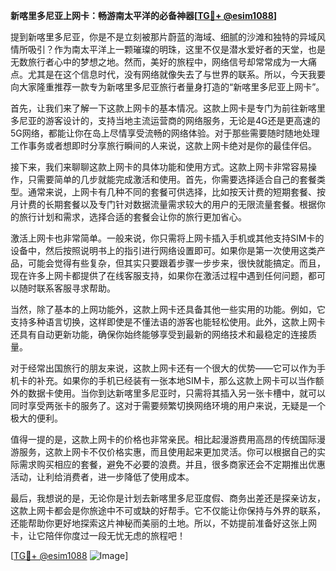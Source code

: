 **新喀里多尼亚上网卡：畅游南太平洋的必备神器[[TG💪+ @esim1088](https://t.me/s/esim1088)]**

提到新喀里多尼亚，你是不是立刻被那片蔚蓝的海域、细腻的沙滩和独特的异域风情所吸引？作为南太平洋上一颗璀璨的明珠，这里不仅是潜水爱好者的天堂，也是无数旅行者心中的梦想之地。然而，美好的旅程中，网络信号却常常成为一大痛点。尤其是在这个信息时代，没有网络就像失去了与世界的联系。所以，今天我要向大家隆重推荐一款专为新喀里多尼亚旅行者量身打造的“新喀里多尼亚上网卡”。

首先，让我们来了解一下这款上网卡的基本情况。这款上网卡是专门为前往新喀里多尼亚的游客设计的，支持当地主流运营商的网络服务，无论是4G还是更高速的5G网络，都能让你在岛上尽情享受流畅的网络体验。对于那些需要随时随地处理工作事务或者想即时分享旅行瞬间的人来说，这款上网卡绝对是你的最佳伴侣。

接下来，我们来聊聊这款上网卡的具体功能和使用方式。这款上网卡非常容易操作，只需要简单的几步就能完成激活和使用。首先，你需要选择适合自己的套餐类型。通常来说，上网卡有几种不同的套餐可供选择，比如按天计费的短期套餐、按月计费的长期套餐以及专门针对数据流量需求较大的用户的无限流量套餐。根据你的旅行计划和需求，选择合适的套餐会让你的旅行更加省心。

激活上网卡也非常简单。一般来说，你只需将上网卡插入手机或其他支持SIM卡的设备中，然后按照说明书上的指引进行网络设置即可。如果你是第一次使用这类产品，可能会觉得有些复杂，但其实只要跟着步骤一步步来，很快就能搞定。而且，现在许多上网卡都提供了在线客服支持，如果你在激活过程中遇到任何问题，都可以随时联系客服寻求帮助。

当然，除了基本的上网功能外，这款上网卡还具备其他一些实用的功能。例如，它支持多种语言切换，这样即使是不懂法语的游客也能轻松使用。此外，这款上网卡还具有自动更新功能，确保你始终能够享受到最新的网络技术和最稳定的连接质量。

对于经常出国旅行的朋友来说，这款上网卡还有一个很大的优势——它可以作为手机卡的补充。如果你的手机已经装有一张本地SIM卡，那么这款上网卡可以当作额外的数据卡使用。当你到达新喀里多尼亚时，只需将其插入另一张卡槽中，就可以同时享受两张卡的服务了。这对于需要频繁切换网络环境的用户来说，无疑是一个极大的便利。

值得一提的是，这款上网卡的价格也非常亲民。相比起漫游费用高昂的传统国际漫游服务，这款上网卡不仅价格实惠，而且使用起来更加灵活。你可以根据自己的实际需求购买相应的套餐，避免不必要的浪费。并且，很多商家还会不定期推出优惠活动，让利给消费者，进一步降低了使用成本。

最后，我想说的是，无论你是计划去新喀里多尼亚度假、商务出差还是探亲访友，这款上网卡都会是你旅途中不可或缺的好帮手。它不仅能让你保持与外界的联系，还能帮助你更好地探索这片神秘而美丽的土地。所以，不妨提前准备好这张上网卡，让它陪伴你度过一段无忧无虑的旅程吧！

[[TG💪+ @esim1088](https://t.me/s/esim1088) ![Image](https://i.postimg.cc/4NQfJmqS/Snipaste-2025-05-13-00-14-12.png)]